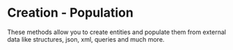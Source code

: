 # Creation - Population

These methods allow you to create entities and populate them from external data like structures, json, xml, queries and much more.

